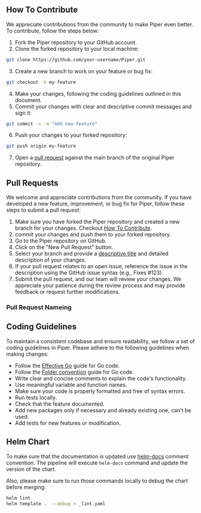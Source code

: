 ## How To Contribute

We appreciate contributions from the community to make Piper even better. To contribute, follow the steps below:

1. Fork the Piper repository to your GitHub account.
2. Clone the forked repository to your local machine:
```bash
git clone https://github.com/your-username/Piper.git
```
3. Create a new branch to work on your feature or bug fix:
```bash
git checkout -b my-feature
```
4. Make your changes, following the coding guidelines outlined in this document.
5. Commit your changes with clear and descriptive commit messages and sign it:
```bash
git commit -s -m "Add new feature"
```
6. Push your changes to your forked repository:
```bash
git push origin my-feature
```
7. Open a [pull request](#pull-requests) against the main branch of the original Piper repository.

## Pull Requests

We welcome and appreciate contributions from the community. If you have developed a new feature, improvement, or bug fix for Piper, follow these steps to submit a pull request:

1. Make sure you have forked the Piper repository and created a new branch for your changes. Checkout [How To Contribute](#How-to-contribute).
2. commit your changes and push them to your forked repository.
3. Go to the Piper repository on GitHub.
4. Click on the "New Pull Request" button.
5. Select your branch and provide a [descriptive title](#pull-request-nameing) and detailed description of your changes.
6. If your pull request relates to an open issue, reference the issue in the description using the GitHub issue syntax (e.g., Fixes #123).
7. Submit the pull request, and our team will review your changes. We appreciate your patience during the review process and may provide feedback or request further modifications.

### Pull Request Nameing


## Coding Guidelines

To maintain a consistent codebase and ensure readability, we follow a set of coding guidelines in Piper. Please adhere to the following guidelines when making changes:

* Follow the [Effective Go](https://go.dev/doc/effective_go) guide for Go code.
* Follow the [Folder convention](https://github.com/golang-standards/project-layout) guide for Go code.
* Write clear and concise comments to explain the code's functionality.
* Use meaningful variable and function names.
* Make sure your code is properly formatted and free of syntax errors.
* Run tests locally.
* Check that the feature documented.
* Add new packages only if necessary and already existing one, can't be used.
* Add tests for new features or modification.

## Helm Chart 

To make sure that the documentation is updated use [helm-docs](https://github.com/norwoodj/helm-docs) comment convention. The pipeline will execute `helm-docs` command and update the version of the chart.

Also, please make sure to run those commands locally to debug the chart before merging:

```bash
helm lint
helm template .  --debug > _lint.yaml
```

